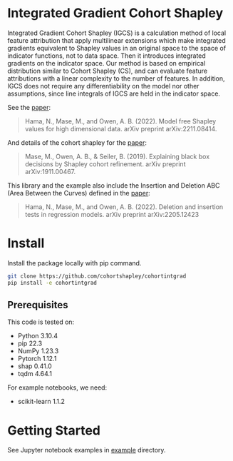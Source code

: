 # Integrated Gradient Cohort Shapley
Integrated Gradient Cohort Shapley (IGCS) is a calculation method of local feature attribution
that apply multilinear extensions which make integrated gradients equivalent to Shapley values in an original space to the space of
indicator functions, not to data space.
Then it introduces integrated gradients on the indicator space. Our method is based on empirical distribution
similar to Cohort Shapley (CS), and can evaluate feature attributions with a linear complexity
to the number of features. In addition, IGCS does not require any differentiability on the model nor other assumptions, since line integrals of IGCS
are held in the indicator space.



See the [paper](https://arxiv.org/abs/2211.08414):
> Hama, N., Mase, M., and Owen, A. B. (2022). Model free Shapley values for high dimensional data. arXiv preprint arXiv:2211.08414.

And details of the cohort shapley for the [paper](https://arxiv.org/abs/1911.00467):
> Mase, M., Owen, A. B., & Seiler, B. (2019). Explaining black box decisions by Shapley cohort refinement. arXiv preprint arXiv:1911.00467.

This library and the example also include the Insertion and Deletion ABC (Area Between the Curves) defined in the [paper](https://arxiv.org/abs/2205.12423):
> Hama, N., Mase, M., and Owen, A. B. (2022). Deletion and insertion tests in regression models. arXiv preprint arXiv:2205.12423

# Install
Install the package locally with pip command.
```bash
git clone https://github.com/cohortshapley/cohortintgrad
pip install -e cohortintgrad
```

## Prerequisites
This code is tested on:
- Python 3.10.4
- pip 22.3
- NumPy 1.23.3
- Pytorch 1.12.1
- shap 0.41.0
- tqdm 4.64.1

For example notebooks, we need:
- scikit-learn 1.1.2

# Getting Started
See Jupyter notebook examples in [example](example) directory.
